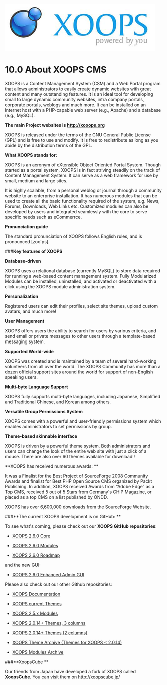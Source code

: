 ![](../assets/logoXoops.jpg)

# 10.0 About XOOPS CMS

XOOPS is a Content Management System (CSM) and a Web Portal program that allows administrators to easily create dynamic websites with great content and many outstanding features. It is an ideal tool for developing small to large dynamic community websites, intra company portals, corporate portals, weblogs and much more. It can be installed on an Internet host with a PHP-capable web server (e.g., Apache) and a database (e.g., MySQL).

**The main Project websites is http://xooops.org**

XOOPS is released under the terms of the GNU General Public License (GPL) and is free to use and modify. It is free to redistribute as long as you abide by the distribution terms of the GPL.

**What XOOPS stands for:**

XOOPS is an acronym of eXtensible Object Oriented Portal System. Though started as a portal system, XOOPS is in fact striving steadily on the track of Content Management System. It can serve as a web framework for use by small, medium and large sites.

It is highly scalable, from a personal weblog or journal through a community website to an enterprise installation. It has numerous modules that can be used to create all the basic functionality required of the system, e.g. News, Forums, Downloads, Web Links etc.  Customized modules can also be developed by users and integrated seamlessly with the core to serve specific needs such as eCommerrce.

**Pronunciation guide**

The standard pronunciation of XOOPS follows English rules, and is pronounced [zoo'ps].

###**Key features of XOOPS**

**Database-driven**

XOOPS uses a relational database (currently MySQL) to store data required for running a web-based content management system.
Fully Modularized
Modules can be installed, uninstalled, and activated or deactivated with a click using the XOOPS module administration system.

**Personalization**

Registered users can edit their profiles, select site themes, upload custom avatars, and much more!

**User Management**

XOOPS offers users the ability to search for users by various criteria, and send email or private messages to other users through a template-based messaging system.

**Supported World-wide**

XOOPS was created and is maintained by a team of several hard-working volunteers from all over the world. The XOOPS Community has more than a dozen official support sites around the world for support of non-English speaking users.

**Multi-byte Language Support**

XOOPS fully supports multi-byte languages, including Japanese, Simplified and Traditional Chinese, and Korean among others.

**Versatile Group Permissions System**

XOOPS comes with a powerful and user-friendly permissions system which enables administrators to set permissions by group.

**Theme-based skinnable interface**

XOOPS is driven by a powerful theme system. Both administrators and users can change the look of the entire web site with just a click of a mouse. There are also over 60 themes available for download!!

**XOOPS has received numerous awards: **

It was a Finalist for the Best Project of SourceForge 2008 Community Awards and finalist for Best PHP Open Source CMS organized by Packt Publishing.  In addition, XOOPS received Awards from “Adobe Edge” as a Top CMS, received 5 out of 5 Stars from Germany's CHIP Magazine, or placed as a top CMS on a list published by ONDD.

XOOPS has over 6,600,000 downloads from the SourceForge Website. 

###**The current XOOPS development is on GitHub: **


To see what's coming, please check out our **XOOPS GitHub repositories**:

- [XOOPS 2.6.0 Core](https://github.com/XOOPS)

- [XOOPS 2.6.0 Modules](https://github.com/XoopsModules26x)


- [XOOPS 2.6.0 Roadmap](https://github.com/XOOPS/XoopsCore/labels/roadmap)

and the new GUI:

- [XOOPS 2.6.0 Enhanced Admin GUI](https://github.com/XOOPS/XoopsCore/issues/252)


Please also check out our other Github repositories:

- [XOOPS Documentation](https://github.com/XoopsDocs)

- [XOOPS current Themes](https://github.com/XoopsThemes)

- [XOOPS 2.5.x Modules](https://github.com/XoopsModules25x)

- [XOOPS 2.0.14+ Themes, 3 columns](https://github.com/XoopsThemes25xArchive-3col)

- [XOOPS 2.0.14+ Themes (2 columns)](https://github.com/XoopsThemes25xArchive-2col)

- [XOOPS Theme Archive (Themes for XOOPS < 2.0.14)](https://github.com/XoopsThemesArchive)

- [XOOPS Modules Archive](https://github.com/XoopsModulesArchive)

###**XoopsCube **

Our friends from Japan have developed a fork of XOOPS called **XoopsCube**. You can visit them on http://xoopscube.jp/